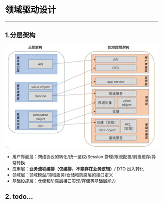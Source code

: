 # 领域驱动设计

------

## 1.分层架构

<img src="image/640.jpeg" alt="640" style="zoom:50%;" />

- 用户界面层：网络协议的转化/统一鉴权/Session 管理/限流配置/前置缓存/异常转换
- 应用层：**业务流程编排（仅编排，不能存在业务逻辑）**/ DTO 出入转化
- 领域层：领域模型/领域服务/仓储和防腐层的接口定义
- 基础设施层：仓储和防腐层接口实现/存储等基础层能力

## 2. todo...